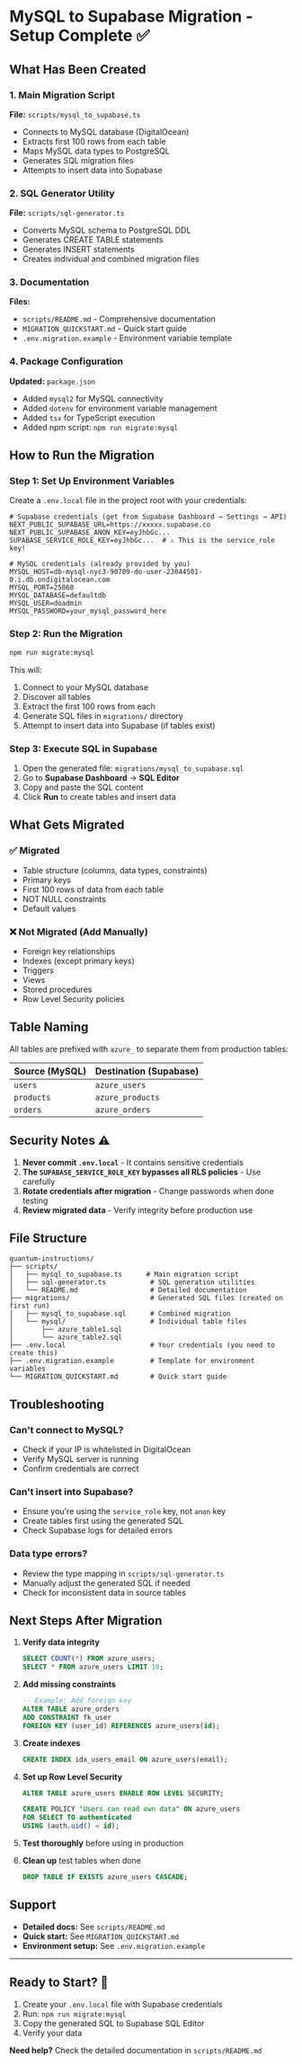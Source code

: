 # MySQL to Supabase Migration - Setup Complete ✅

## What Has Been Created

### 1. Main Migration Script
**File:** `scripts/mysql_to_supabase.ts`
- Connects to MySQL database (DigitalOcean)
- Extracts first 100 rows from each table
- Maps MySQL data types to PostgreSQL
- Generates SQL migration files
- Attempts to insert data into Supabase

### 2. SQL Generator Utility
**File:** `scripts/sql-generator.ts`
- Converts MySQL schema to PostgreSQL DDL
- Generates CREATE TABLE statements
- Generates INSERT statements
- Creates individual and combined migration files

### 3. Documentation
**Files:**
- `scripts/README.md` - Comprehensive documentation
- `MIGRATION_QUICKSTART.md` - Quick start guide
- `.env.migration.example` - Environment variable template

### 4. Package Configuration
**Updated:** `package.json`
- Added `mysql2` for MySQL connectivity
- Added `dotenv` for environment variable management
- Added `tsx` for TypeScript execution
- Added npm script: `npm run migrate:mysql`

## How to Run the Migration

### Step 1: Set Up Environment Variables

Create a `.env.local` file in the project root with your credentials:

```env
# Supabase credentials (get from Supabase Dashboard → Settings → API)
NEXT_PUBLIC_SUPABASE_URL=https://xxxxx.supabase.co
NEXT_PUBLIC_SUPABASE_ANON_KEY=eyJhbGc...
SUPABASE_SERVICE_ROLE_KEY=eyJhbGc...  # ⚠️ This is the service_role key!

# MySQL credentials (already provided by you)
MYSQL_HOST=db-mysql-nyc3-90709-do-user-23044501-0.i.db.ondigitalocean.com
MYSQL_PORT=25060
MYSQL_DATABASE=defaultdb
MYSQL_USER=doadmin
MYSQL_PASSWORD=your_mysql_password_here
```

### Step 2: Run the Migration

```bash
npm run migrate:mysql
```

This will:
1. Connect to your MySQL database
2. Discover all tables
3. Extract the first 100 rows from each
4. Generate SQL files in `migrations/` directory
5. Attempt to insert data into Supabase (if tables exist)

### Step 3: Execute SQL in Supabase

1. Open the generated file: `migrations/mysql_to_supabase.sql`
2. Go to **Supabase Dashboard** → **SQL Editor**
3. Copy and paste the SQL content
4. Click **Run** to create tables and insert data

## What Gets Migrated

### ✅ Migrated
- Table structure (columns, data types, constraints)
- Primary keys
- First 100 rows of data from each table
- NOT NULL constraints
- Default values

### ❌ Not Migrated (Add Manually)
- Foreign key relationships
- Indexes (except primary keys)
- Triggers
- Views
- Stored procedures
- Row Level Security policies

## Table Naming

All tables are prefixed with `azure_` to separate them from production tables:

| Source (MySQL) | Destination (Supabase) |
|----------------|------------------------|
| `users` | `azure_users` |
| `products` | `azure_products` |
| `orders` | `azure_orders` |

## Security Notes ⚠️

1. **Never commit `.env.local`** - It contains sensitive credentials
2. **The `SUPABASE_SERVICE_ROLE_KEY` bypasses all RLS policies** - Use carefully
3. **Rotate credentials after migration** - Change passwords when done testing
4. **Review migrated data** - Verify integrity before production use

## File Structure

```
quantum-instructions/
├── scripts/
│   ├── mysql_to_supabase.ts      # Main migration script
│   ├── sql-generator.ts           # SQL generation utilities
│   └── README.md                  # Detailed documentation
├── migrations/                    # Generated SQL files (created on first run)
│   ├── mysql_to_supabase.sql      # Combined migration
│   └── mysql/                     # Individual table files
│       ├── azure_table1.sql
│       └── azure_table2.sql
├── .env.local                     # Your credentials (you need to create this)
├── .env.migration.example         # Template for environment variables
└── MIGRATION_QUICKSTART.md        # Quick start guide
```

## Troubleshooting

### Can't connect to MySQL?
- Check if your IP is whitelisted in DigitalOcean
- Verify MySQL server is running
- Confirm credentials are correct

### Can't insert into Supabase?
- Ensure you're using the `service_role` key, not `anon` key
- Create tables first using the generated SQL
- Check Supabase logs for detailed errors

### Data type errors?
- Review the type mapping in `scripts/sql-generator.ts`
- Manually adjust the generated SQL if needed
- Check for inconsistent data in source tables

## Next Steps After Migration

1. **Verify data integrity**
   ```sql
   SELECT COUNT(*) FROM azure_users;
   SELECT * FROM azure_users LIMIT 10;
   ```

2. **Add missing constraints**
   ```sql
   -- Example: Add foreign key
   ALTER TABLE azure_orders 
   ADD CONSTRAINT fk_user 
   FOREIGN KEY (user_id) REFERENCES azure_users(id);
   ```

3. **Create indexes**
   ```sql
   CREATE INDEX idx_users_email ON azure_users(email);
   ```

4. **Set up Row Level Security**
   ```sql
   ALTER TABLE azure_users ENABLE ROW LEVEL SECURITY;
   
   CREATE POLICY "Users can read own data" ON azure_users
   FOR SELECT TO authenticated
   USING (auth.uid() = id);
   ```

5. **Test thoroughly** before using in production

6. **Clean up** test tables when done
   ```sql
   DROP TABLE IF EXISTS azure_users CASCADE;
   ```

## Support

- **Detailed docs:** See `scripts/README.md`
- **Quick start:** See `MIGRATION_QUICKSTART.md`
- **Environment setup:** See `.env.migration.example`

---

## Ready to Start? 🚀

1. Create your `.env.local` file with Supabase credentials
2. Run: `npm run migrate:mysql`
3. Copy the generated SQL to Supabase SQL Editor
4. Verify your data

**Need help?** Check the detailed documentation in `scripts/README.md`

